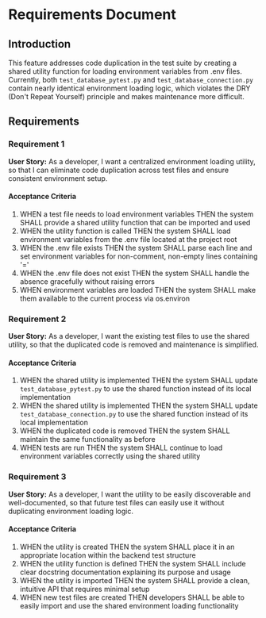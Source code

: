 # Requirements Document

## Introduction

This feature addresses code duplication in the test suite by creating a shared utility function for loading environment variables from .env files. Currently, both `test_database_pytest.py` and `test_database_connection.py` contain nearly identical environment loading logic, which violates the DRY (Don't Repeat Yourself) principle and makes maintenance more difficult.

## Requirements

### Requirement 1

**User Story:** As a developer, I want a centralized environment loading utility, so that I can eliminate code duplication across test files and ensure consistent environment setup.

#### Acceptance Criteria

1. WHEN a test file needs to load environment variables THEN the system SHALL provide a shared utility function that can be imported and used
2. WHEN the utility function is called THEN the system SHALL load environment variables from the .env file located at the project root
3. WHEN the .env file exists THEN the system SHALL parse each line and set environment variables for non-comment, non-empty lines containing '='
4. WHEN the .env file does not exist THEN the system SHALL handle the absence gracefully without raising errors
5. WHEN environment variables are loaded THEN the system SHALL make them available to the current process via os.environ

### Requirement 2

**User Story:** As a developer, I want the existing test files to use the shared utility, so that the duplicated code is removed and maintenance is simplified.

#### Acceptance Criteria

1. WHEN the shared utility is implemented THEN the system SHALL update `test_database_pytest.py` to use the shared function instead of its local implementation
2. WHEN the shared utility is implemented THEN the system SHALL update `test_database_connection.py` to use the shared function instead of its local implementation
3. WHEN the duplicated code is removed THEN the system SHALL maintain the same functionality as before
4. WHEN tests are run THEN the system SHALL continue to load environment variables correctly using the shared utility

### Requirement 3

**User Story:** As a developer, I want the utility to be easily discoverable and well-documented, so that future test files can easily use it without duplicating environment loading logic.

#### Acceptance Criteria

1. WHEN the utility is created THEN the system SHALL place it in an appropriate location within the backend test structure
2. WHEN the utility function is defined THEN the system SHALL include clear docstring documentation explaining its purpose and usage
3. WHEN the utility is imported THEN the system SHALL provide a clean, intuitive API that requires minimal setup
4. WHEN new test files are created THEN developers SHALL be able to easily import and use the shared environment loading functionality
